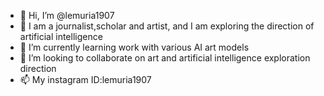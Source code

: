 - 👋 Hi, I’m @lemuria1907
- 👀 I am a journalist,scholar and artist, and I am exploring the direction of artificial intelligence
- 🌱 I’m currently learning work with various AI art models
- 💞️ I’m looking to collaborate on art and artificial intelligence exploration direction
- 📫 My instagram ID:lemuria1907
<!---
lemuria1907/lemuria1907 is a ✨ special ✨ repository because its `README.md` (this file) appears on your GitHub profile.
You can click the Preview link to take a look at your changes.
--->
